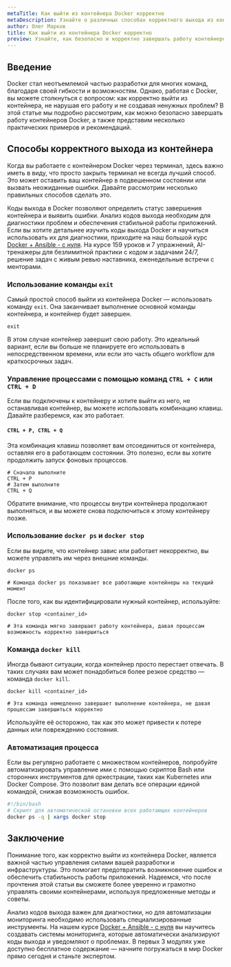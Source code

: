 ```yaml
---
metaTitle: Как выйти из контейнера Docker корректно
metaDescription: Узнайте о различных способах корректного выхода из контейнера Docker и поддержания стабильности в работе приложений. Понимание основных команд и их применения 
author: Олег Марков
title: Как выйти из контейнера Docker корректно
preview: Узнайте, как безопасно и корректно завершать работу контейнеров Docker - от простых команд до практических примеров. Это руководство поможет вам избежать ошибок при работе с контейнерами
---
```


## Введение

Docker стал неотъемлемой частью разработки для многих команд, благодаря своей гибкости и возможностям. Однако, работая с Docker, вы можете столкнуться с вопросом: как корректно выйти из контейнера, не нарушая его работу и не создавая ненужных проблем? В этой статье мы подробно рассмотрим, как можно безопасно завершать работу контейнеров Docker, а также представим несколько практических примеров и рекомендаций.

## Способы корректного выхода из контейнера

Когда вы работаете с контейнером Docker через терминал, здесь важно иметь в виду, что просто закрыть терминал не всегда лучший способ. Это может оставить ваш контейнер в подвешенном состоянии или вызвать неожиданные ошибки. Давайте рассмотрим несколько правильных способов сделать это.

Коды выхода в Docker позволяют определить статус завершения контейнера и выявить ошибки. Анализ кодов выхода необходим для диагностики проблем и обеспечения стабильной работы приложений. Если вы хотите детальнее изучить коды выхода Docker и научиться использовать их для диагностики, приходите на наш большой курс [Docker + Ansible - с нуля](https://purpleschool.ru/course/docker). На курсе 159 уроков и 7 упражнений, AI-тренажеры для безлимитной практики с кодом и задачами 24/7, решение задач с живым ревью наставника, еженедельные встречи с менторами.

### Использование команды `exit`

Самый простой способ выйти из контейнера Docker — использовать команду `exit`. Она заканчивает выполнение основной команды контейнера, и контейнер будет завершен.

```shell
exit
```

В этом случае контейнер завершит свою работу. Это идеальный вариант, если вы больше не планируете его использовать в непосредственном времени, или если это часть общего workflow для краткосрочных задач.

### Управление процессами с помощью команд `CTRL + C` или `CTRL + D`

Если вы подключены к контейнеру и хотите выйти из него, не останавливая контейнер, вы можете использовать комбинацию клавиш. Давайте разберемся, как это работает.

#### `CTRL + P, CTRL + Q`

Эта комбинация клавиш позволяет вам отсоединиться от контейнера, оставляя его в работающем состоянии. Это полезно, если вы хотите продолжить запуск фоновых процессов.

```shell
# Сначала выполните
CTRL + P
# Затем выполните
CTRL + Q
```

Обратите внимание, что процессы внутри контейнера продолжают выполняться, и вы можете снова подключиться к этому контейнеру позже.

### Использование `docker ps` и `docker stop`

Если вы видите, что контейнер завис или работает некорректно, вы можете управлять им через внешние команды.

```shell
docker ps

# Команда docker ps показывает все работающие контейнеры на текущий момент
```

После того, как вы идентифицировали нужный контейнер, используйте:

```shell
docker stop <container_id>

# Эта команда мягко завершает работу контейнера, давая процессам возможность корректно завершиться
```

### Команда `docker kill`

Иногда бывают ситуации, когда контейнер просто перестает отвечать. В таких случаях вам может понадобиться более резкое средство — команда `docker kill`.

```shell
docker kill <container_id>

# Эта команда немедленно завершает выполнение контейнера, не давая процессам завершиться корректно
```

Используйте её осторожно, так как это может привести к потере данных или повреждению состояния.

### Автоматизация процесса

Если вы регулярно работаете с множеством контейнеров, попробуйте автоматизировать управление ими с помощью скриптов Bash или сторонних инструментов для оркестрации, таких как Kubernetes или Docker Compose. Это позволит вам делать все операции единой командой, снижая возможность ошибок.

```bash
#!/bin/bash
# Скрипт для автоматической остановки всех работающих контейнеров
docker ps -q | xargs docker stop
```

## Заключение

Понимание того, как корректно выйти из контейнера Docker, является важной частью управления силами вашей разработки и инфраструктуры. Это помогает предотвратить возникновение ошибок и обеспечить стабильность работы приложений. Надеемся, что после прочтения этой статьи вы сможете более уверенно и грамотно управлять своими контейнерами, используя предложенные методы и советы.

Анализ кодов выхода важен для диагностики, но для автоматизации мониторинга необходимо использовать специализированные инструменты. На нашем курсе [Docker + Ansible - с нуля](https://purpleschool.ru/course/docker) вы научитесь создавать системы мониторинга, которые автоматически анализируют коды выхода и уведомляют о проблемах. В первых 3 модулях уже доступно бесплатное содержание — начните погружаться в мир Docker прямо сегодня и станьте экспертом. 
